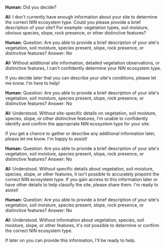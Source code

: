 **Human:** Did you decide?

**AI:** I don't currently have enough information about your site to determine the correct NIN ecosystem type. Could you please provide a brief description of your site? For example: vegetation types, soil moisture, obvious species, slope, rock presence, or other distinctive features?

**Human:** Question: Are you able to provide a brief description of your site's vegetation, soil moisture, species present, slope, rock presence, or distinctive features? 
Answer: No

**AI:** Without additional site information, detailed vegetation observations, or distinctive features, I can't confidently determine your NIN ecosystem type.

If you decide later that you can describe your site's conditions, please let me know. I'm here to help!

**Human:** Question: Are you able to provide a brief description of your site's vegetation, soil moisture, species present, slope, rock presence, or distinctive features? 
Answer: No

**AI:** Understood. Without site-specific details on vegetation, soil moisture, species, slope, or other distinctive features, I'm unable to confidently identify and confirm the appropriate NIN ecosystem type for your site.

If you get a chance to gather or describe any additional information later, please let me know. I'm happy to assist!

**Human:** Question: Are you able to provide a brief description of your site's vegetation, soil moisture, species present, slope, rock presence, or distinctive features? 
Answer: No

**AI:** Understood. Without specific details about vegetation, soil moisture, species, slope, or other features, it isn't possible to accurately pinpoint the correct NIN ecosystem type. If you gain access to this information later or have other details to help classify the site, please share them. I'm ready to assist!

**Human:** Question: Are you able to provide a brief description of your site's vegetation, soil moisture, species present, slope, rock presence, or distinctive features? 
Answer: No

**AI:** Understood. Without information about vegetation, species, soil moisture, slope, or other features, it's not possible to determine or confirm the correct NIN ecosystem type.

If later on you can provide this information, I'll be ready to help.